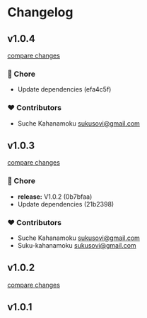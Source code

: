 # Changelog


## v1.0.4

[compare changes](https://undefined/undefined/compare/v1.0.3...v1.0.4)

### 🏡 Chore

- Update dependencies (efa4c5f)

### ❤️ Contributors

- Suche Kahanamoku <sukusovi@gmail.com>

## v1.0.3

[compare changes](https://undefined/undefined/compare/v1.0.2...v1.0.3)

### 🏡 Chore

- **release:** V1.0.2 (0b7bfaa)
- Update dependencies (21b2398)

### ❤️ Contributors

- Suche Kahanamoku <sukusovi@gmail.com>
- Suku-kahanamoku <sukusovi@gmail.com>

## v1.0.2

[compare changes](https://undefined/undefined/compare/v1.0.1...v1.0.2)

## v1.0.1

